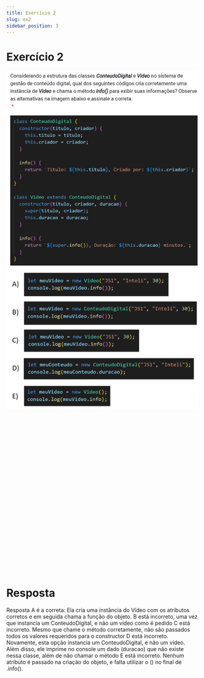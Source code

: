 ```yaml
---
title: Exercício 2
slug: ex2
sidebar_position: 3
---
```


# Exercício 2

![Exercicio](/img/Aula2/ex2.png)
![Respostas](/img/Aula2/ex2resp.png)

<br/><br/><br/><br/><br/><br/><br/><br/><br/><br/><br/><br/><br/><br/><br/><br/><br/><br/><br/><br/><br/><br/><br/><br/>

# Resposta

Resposta A é a correta: Ela cria uma instância do Vídeo com os atributos corretos e em seguida chama a função do objeto.
B está incorreto, uma vez que instancia um ConteudoDigital, e não um vídeo como é pedido
C está incorreto. Mesmo que chame o método corretamente, não são passados todos os valores requeridos para o constructor
D está incorreto. Novamente, esta opção instancia um ConteudoDigital, e não um vídeo. Além disso, ele imprime no console um dado (duracao) que não existe nessa classe, além de não chamar o método
E está incorreto. Nenhum atributo é passado na criação do objeto, e falta utilizar o () no final de .info().